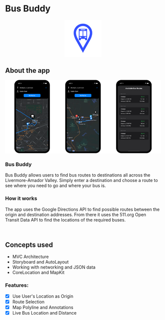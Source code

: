 # Bus Buddy

<p align="center">
<img src="Images/AppIcon.png" width="120" height="120">
</p>

## About the app

<p align="center">
<img src="Images/Screenshots.png">
</p>

### Bus Buddy

Bus Buddy allows users to find bus routes to destinations all across the Livermore-Amador Valley. Simply enter a destination and choose a route to see where you need to go and where your bus is.

### How it works

The app uses the Google Directions API to find possible routes between the origin and destination addresses. From there it uses the 511.org Open Transit Data API to find the locations of the required buses.

<br />

## Concepts used

* MVC Architecture
* Storyboard and AutoLayout
* Working with networking and JSON data
* CoreLocation and MapKit

### Features:

- [x] Use User's Location as Origin
- [x] Route Selection
- [x] Map Polyline and Annotations
- [x] Live Bus Location and Distance

<br />
<br />
